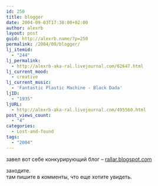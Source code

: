 ```yaml
---
id: 250
title: blogger
date: 2004-09-03T17:38:00+02:00
author: alexrb
layout: post
guid: http://alexrb.name/?p=250
permalink: /2004/09/blogger/
lj_itemid:
  - "244"
lj_permalink:
  - http://alexrb-aka-ral.livejournal.com/62647.html
lj_current_mood:
  - creative
lj_current_music:
  - 'Fantastic Plastic Machine - Black Dada'
ljID:
  - "1935"
ljURL:
  - http://alexrb-aka-ral.livejournal.com/495560.html
post_views_count:
  - "4"
categories:
  - Lost-and-found
tags:
  - "2004"
---
```

завел вот себе конкурирующий блог &#8211; [rallar.blogspot.com](http://rallar.blogspot.com)

заходите.  
там пишите в комменты, что еще хотите увидеть.